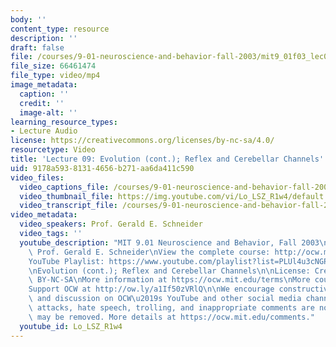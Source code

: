 ```yaml
---
body: ''
content_type: resource
description: ''
draft: false
file: /courses/9-01-neuroscience-and-behavior-fall-2003/mit9_01f03_lec09_360p_16_9.mp4
file_size: 66461474
file_type: video/mp4
image_metadata:
  caption: ''
  credit: ''
  image-alt: ''
learning_resource_types:
- Lecture Audio
license: https://creativecommons.org/licenses/by-nc-sa/4.0/
resourcetype: Video
title: 'Lecture 09: Evolution (cont.); Reflex and Cerebellar Channels'
uid: 9178a593-8131-4656-b271-aa6da411c590
video_files:
  video_captions_file: /courses/9-01-neuroscience-and-behavior-fall-2003/1kj6QAWPetPAornXp4rlWUVt_G8MdzU5x_transcript.webvtt
  video_thumbnail_file: https://img.youtube.com/vi/Lo_LSZ_R1w4/default.jpg
  video_transcript_file: /courses/9-01-neuroscience-and-behavior-fall-2003/1kj6QAWPetPAornXp4rlWUVt_G8MdzU5x_transcript.pdf
video_metadata:
  video_speakers: Prof. Gerald E. Schneider
  video_tags: ''
  youtube_description: "MIT 9.01 Neuroscience and Behavior, Fall 2003\nInstructor:\
    \ Prof. Gerald E. Schneider\nView the complete course: http://ocw.mit.edu/courses/brain-and-cognitive-sciences/9-01-neuroscience-and-behavior-fall-2003\n\
    YouTube Playlist: https://www.youtube.com/playlist?list=PLUl4u3cNGP63U7FmbKD9KClb-94dyPJim\n\
    \nEvolution (cont.); Reflex and Cerebellar Channels\n\nLicense: Creative Commons\
    \ BY-NC-SA\nMore information at https://ocw.mit.edu/terms\nMore courses at https://ocw.mit.edu\n\
    Support OCW at http://ow.ly/a1If50zVRlQ\n\nWe encourage constructive comments\
    \ and discussion on OCW\u2019s YouTube and other social media channels. Personal\
    \ attacks, hate speech, trolling, and inappropriate comments are not allowed and\
    \ may be removed. More details at https://ocw.mit.edu/comments."
  youtube_id: Lo_LSZ_R1w4
---
```

